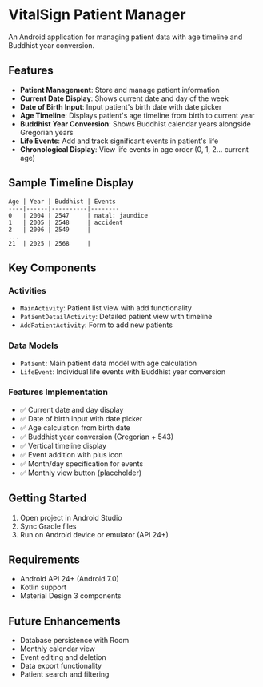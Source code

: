 # VitalSign Patient Manager

An Android application for managing patient data with age timeline and Buddhist year conversion.

## Features

- **Patient Management**: Store and manage patient information
- **Current Date Display**: Shows current date and day of the week
- **Date of Birth Input**: Input patient's birth date with date picker
- **Age Timeline**: Displays patient's age timeline from birth to current year
- **Buddhist Year Conversion**: Shows Buddhist calendar years alongside Gregorian years
- **Life Events**: Add and track significant events in patient's life
- **Chronological Display**: View life events in age order (0, 1, 2... current age)

## Sample Timeline Display

```
Age | Year | Buddhist | Events
----|------|----------|--------
0   | 2004 | 2547     | natal: jaundice
1   | 2005 | 2548     | accident
2   | 2006 | 2549     | 
...
21  | 2025 | 2568     | 
```

## Key Components

### Activities
- `MainActivity`: Patient list view with add functionality
- `PatientDetailActivity`: Detailed patient view with timeline
- `AddPatientActivity`: Form to add new patients

### Data Models
- `Patient`: Main patient data model with age calculation
- `LifeEvent`: Individual life events with Buddhist year conversion

### Features Implementation
- ✅ Current date and day display
- ✅ Date of birth input with date picker
- ✅ Age calculation from birth date
- ✅ Buddhist year conversion (Gregorian + 543)
- ✅ Vertical timeline display
- ✅ Event addition with plus icon
- ✅ Month/day specification for events
- ✅ Monthly view button (placeholder)

## Getting Started

1. Open project in Android Studio
2. Sync Gradle files
3. Run on Android device or emulator (API 24+)

## Requirements

- Android API 24+ (Android 7.0)
- Kotlin support
- Material Design 3 components

## Future Enhancements

- Database persistence with Room
- Monthly calendar view
- Event editing and deletion
- Data export functionality
- Patient search and filtering
